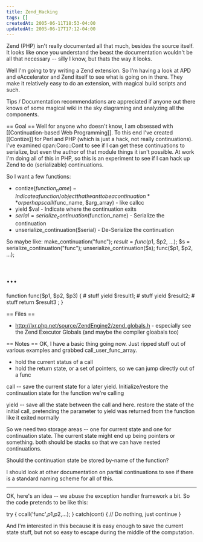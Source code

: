 ```yaml
---
title: Zend_Hacking
tags: []
createdAt: 2005-06-11T18:53-04:00
updatedAt: 2005-06-17T17:12-04:00
---
```


Zend (PHP) isn't really documented all that much, besides the source itself. It looks like once you understand the beast the documentation wouldn't be all that necessary -- silly I know, but thats the way it looks.

Well I'm going to try writing a Zend extension. So I'm having a look at APD and eAccelerator and Zend itself to see what is going on in there. They make it relatively easy to do an extension, with magical build scripts and such.

Tips / Documentation recommendations are appreciated if anyone out there knows of some magical wiki in the sky diagraming and analyzing all the components.

== Goal ==
Well for anyone who doesn't know, I am obsessed with [[Continuation-based Web Programming]]. To this end I've created [[Contize]] for Perl and PHP (which is just a hack, not really continuations). I've examined cpan:Coro::Cont to see if I can get these continuations to serialize, but even the author of that module things it isn't possible. At work I'm doing all of this in PHP, so this is an experiment to see if I can hack up Zend to do (serializable) continuations.

So I want a few functions:
* contize($function_name) - Indicate a function/object that I want to be a continuation
** or perhaps call($func_name, $arg_array) - like callcc
* yield $val - Indicate where the continuation exits
* $serial = serialize_continuation($function_name) - Serialize the continuation
* unserialize_continuation($serial) - De-Serialize the continuation

So maybe like:
  make_continuation("func");
  $result = func($p1, $p2, ...);
  $s = serialize_continuation("func");
  unserialize_continuation($s);
  func($p1, $p2, ...);
  # ...
  function func($p1, $p2, $p3) {
    # stuff
    yield $result1;
    # stuff
    yield $result2;
    # stuff
    return $result3 ;
  }

== Files ==
* http://lxr.php.net/source/ZendEngine2/zend_globals.h - especially see the Zend Executor Globals (and maybe the compiler gloabals too)

== Notes ==
OK, I have a basic thing going now. Just ripped stuff out of various examples and grabbed call_user_func_array.
* hold the current status of a call
* hold the return state, or a set of pointers, so we can jump directly out of a func

call -- save the current state for a later yield. Initialize/restore the continuation state for the function we're calling

yield -- save all the state between the call and here. restore the state of the initial call, pretending the parameter to yield was returned from the function like it exited normally

So we need two storage areas -- one for current state and one for continuation state. The current state might end up being pointers or something. both should be stacks so that we can have nested continuations.

Should the continuation state be stored by-name of the function?

I should look at other documentation on partial continuations to see if there is a standard naming scheme for all of this.

----

OK, here's an idea -- we abuse the exception handler framework a bit. So the code pretends to be like this:

try {
  ccall('func',$p1,$p2,...);
} catch(cont) {
  // Do nothing, just continue
}

And I'm interested in this because it is easy enough to save the current state stuff, but not so easy to escape during the middle of the computation.

